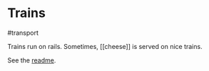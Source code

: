 # Trains

#transport

Trains run on rails. Sometimes, [[cheese]] is served on nice trains.

See the [readme](readme.md).
